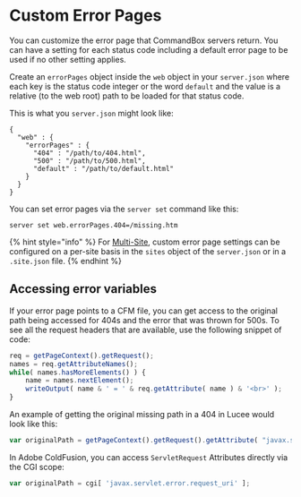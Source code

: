 # Custom Error Pages

You can customize the error page that CommandBox servers return. You can have a setting for each status code including a default error page to be used if no other setting applies.

Create an `errorPages` object inside the `web` object in your `server.json` where each key is the status code integer or the word `default` and the value is a relative (to the web root) path to be loaded for that status code.

This is what you `server.json` might look like:

```
{
  "web" : {
    "errorPages" : {
      "404" : "/path/to/404.html",
      "500" : "/path/to/500.html",
      "default" : "/path/to/default.html"
    }
  }
}
```

You can set error pages via the `server set` command like this:

```
server set web.errorPages.404=/missing.htm
```

{% hint style="info" %}
For [Multi-Site](../multi-site-support/), custom error page settings can be configured on a per-site basis in the `sites` object of the `server.json` or in a `.site.json` file.
{% endhint %}

## Accessing error variables

If your error page points to a CFM file, you can get access to the original path being accessed for 404s and the error that was thrown for 500s. To see all the request headers that are available, use the following snippet of code:

```javascript
req = getPageContext().getRequest();
names = req.getAttributeNames();
while( names.hasMoreElements() ) {
    name = names.nextElement();
    writeOutput( name & ' = ' & req.getAttribute( name ) & '<br>' );
}
```

An example of getting the original missing path in a 404 in Lucee would look like this:

```javascript
var originalPath = getPageContext().getRequest().getAttribute( "javax.servlet.error.request_uri" );
```

In Adobe ColdFusion, you can access `ServletRequest` Attributes directly via the CGI scope:

```javascript
var originalPath = cgi[ 'javax.servlet.error.request_uri' ];
```

